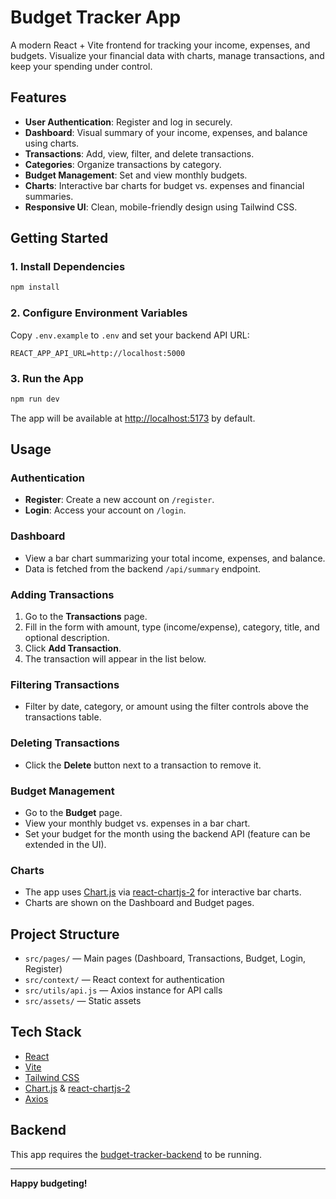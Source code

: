 # Budget Tracker App

A modern React + Vite frontend for tracking your income, expenses, and budgets. Visualize your financial data with charts, manage transactions, and keep your spending under control.

## Features

- **User Authentication**: Register and log in securely.
- **Dashboard**: Visual summary of your income, expenses, and balance using charts.
- **Transactions**: Add, view, filter, and delete transactions.
- **Categories**: Organize transactions by category.
- **Budget Management**: Set and view monthly budgets.
- **Charts**: Interactive bar charts for budget vs. expenses and financial summaries.
- **Responsive UI**: Clean, mobile-friendly design using Tailwind CSS.

## Getting Started

### 1. Install Dependencies

```sh
npm install
```

### 2. Configure Environment Variables

Copy `.env.example` to `.env` and set your backend API URL:

```
REACT_APP_API_URL=http://localhost:5000
```

### 3. Run the App

```sh
npm run dev
```

The app will be available at [http://localhost:5173](http://localhost:5173) by default.

## Usage

### Authentication

- **Register**: Create a new account on `/register`.
- **Login**: Access your account on `/login`.

### Dashboard

- View a bar chart summarizing your total income, expenses, and balance.
- Data is fetched from the backend `/api/summary` endpoint.

### Adding Transactions

1. Go to the **Transactions** page.
2. Fill in the form with amount, type (income/expense), category, title, and optional description.
3. Click **Add Transaction**.
4. The transaction will appear in the list below.

### Filtering Transactions

- Filter by date, category, or amount using the filter controls above the transactions table.

### Deleting Transactions

- Click the **Delete** button next to a transaction to remove it.

### Budget Management

- Go to the **Budget** page.
- View your monthly budget vs. expenses in a bar chart.
- Set your budget for the month using the backend API (feature can be extended in the UI).

### Charts

- The app uses [Chart.js](https://www.chartjs.org/) via [react-chartjs-2](https://react-chartjs-2.js.org/) for interactive bar charts.
- Charts are shown on the Dashboard and Budget pages.

## Project Structure

- `src/pages/` — Main pages (Dashboard, Transactions, Budget, Login, Register)
- `src/context/` — React context for authentication
- `src/utils/api.js` — Axios instance for API calls
- `src/assets/` — Static assets

## Tech Stack

- [React](https://react.dev/)
- [Vite](https://vitejs.dev/)
- [Tailwind CSS](https://tailwindcss.com/)
- [Chart.js](https://www.chartjs.org/) & [react-chartjs-2](https://react-chartjs-2.js.org/)
- [Axios](https://axios-http.com/)

## Backend

This app requires the [budget-tracker-backend](https://github.com/Jp88Programmer/budget-tracker-backend/blob/dev_main/README.md) to be running.

---

**Happy budgeting!**